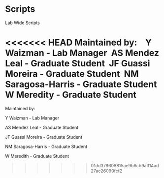 # Scripts
Lab Wide Scripts

<<<<<<< HEAD
Maintained by:&nbsp;
&nbsp;
Y Waizman - Lab Manager&nbsp;
AS Mendez Leal - Graduate Student&nbsp;
JF Guassi Moreira - Graduate Student&nbsp;
NM Saragosa-Harris - Graduate Student&nbsp;
W Meredity - Graduate Student&nbsp;
=======
Maintained by:

Y Waizman - Lab Manager

AS Mendez Leal - Graduate Student

JF Guassi Moreira - Graduate Student

NM Saragosa-Harris - Graduate Student

W Meredith - Graduate Student
>>>>>>> 01dd378608815ae9b8cb9a314ad27ac26090fcf2

